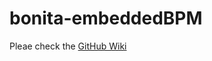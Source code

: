 # bonita-embeddedBPM

Pleae check the [GitHub Wiki](https://github.com/PierrickVouletBonitasoft/bonita-embeddedBPM/wiki)
